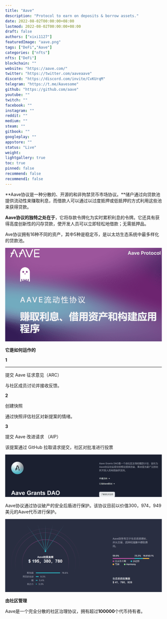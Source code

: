 ```yaml
---
title: "Aave"
description: "Protocol to earn on deposits & borrow assets."
date: 2022-08-02T00:00:00+08:00
lastmod: 2022-08-02T00:00:00+08:00
draft: false
authors: ["xixi1127"]
featuredImage: "aave.png"
tags: ["DeFi","Aave"]
categories: ["nfts"]
nfts: ["DeFi"]
blockchain: ""
website: "https://aave.com/"
twitter: "https://twitter.com/aaveaave"
discord: "https://discord.com/invite/CvKUrqM"
telegram: "https://t.me/Aavesome"
github: "https://github.com/aave"
youtube: ""
twitch: ""
facebook: ""
instagram: ""
reddit: ""
medium: ""
steam: ""
gitbook: ""
googleplay: ""
appstore: ""
status: "Live"
weight: 
lightgallery: true
toc: true
pinned: false
recommend: false
recommend1: false
---
```



**Aave协议是一种分散的、开源的和非拘禁货币市场协议。**储户通过向贷款池提供流动性来赚取利息，而借款人可以通过以过度抵押或低抵押的方式利用这些池来获得贷款。

**Aave协议的独特之处在于**，它将存款令牌化为实时累积利息的令牌。它还具有获得高度创新性的闪存贷款，使开发人员可以立即轻松地借款；无需抵押品。

Ave协议拥有16种不同的资产，其中5种是稳定币，是以太坊生态系统中最多样化的贷款池。



![image-20220802100929076](image-20220802100929076.png)



**它是如何运作的**

**1**

------

提交 Aave 征求意见（ARC）

与社区成员讨论并接收反馈。



**2**

创建快照

通过快照评估社区对新提案的情绪。



**3**

提交 Aave 改进请求 （AIP）

该提案通过 GitHub 拉取请求提交，社区对批准进行投票



![image-20220802101228578](image-20220802101228578.png)



Aave协议通过协议破产的安全后盾进行保护。该协议目前以价值300，974，949美元的Aave代币进行保护。



![image-20220802101329636](image-20220802101329636.png)

**由社区管理**

Aave是一个完全分散的社区治理协议，拥有超过**100000**个代币持有者。